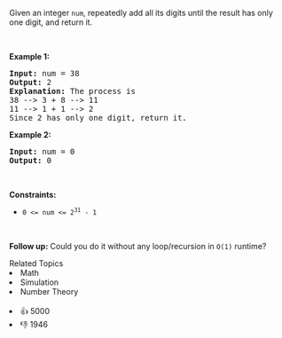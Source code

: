 <p>Given an integer <code>num</code>, repeatedly add all its digits until the result has only one digit, and return it.</p>

<p>&nbsp;</p> 
<p><strong class="example">Example 1:</strong></p>

<pre>
<strong>Input:</strong> num = 38
<strong>Output:</strong> 2
<strong>Explanation:</strong> The process is
38 --&gt; 3 + 8 --&gt; 11
11 --&gt; 1 + 1 --&gt; 2 
Since 2 has only one digit, return it.
</pre>

<p><strong class="example">Example 2:</strong></p>

<pre>
<strong>Input:</strong> num = 0
<strong>Output:</strong> 0
</pre>

<p>&nbsp;</p> 
<p><strong>Constraints:</strong></p>

<ul> 
 <li><code>0 &lt;= num &lt;= 2<sup>31</sup> - 1</code></li> 
</ul>

<p>&nbsp;</p> 
<p><strong>Follow up:</strong> Could you do it without any loop/recursion in <code>O(1)</code> runtime?</p>

<div><div>Related Topics</div><div><li>Math</li><li>Simulation</li><li>Number Theory</li></div></div><br><div><li>👍 5000</li><li>👎 1946</li></div>